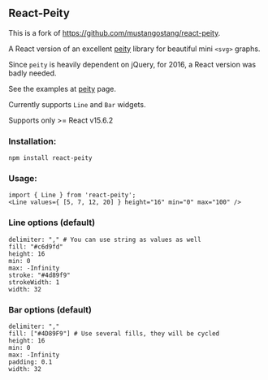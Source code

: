 ## React-Peity

This is a fork of https://github.com/mustangostang/react-peity. 

A React version of an excellent [peity](https://github.com/benpickles/peity) library for beautiful mini `<svg>` graphs.

Since `peity` is heavily dependent on jQuery, for 2016, a React version was badly needed.

See the examples at [peity](http://benpickles.github.io/peity/) page.

Currently supports `Line` and `Bar` widgets.

Supports only >= React v15.6.2

### Installation:

`npm install react-peity`

### Usage:

```
import { Line } from 'react-peity';
<Line values={ [5, 7, 12, 20] } height="16" min="0" max="100" />
```

### Line options (default)

```
delimiter: "," # You can use string as values as well
fill: "#c6d9fd"
height: 16
min: 0
max: -Infinity
stroke: "#4d89f9"
strokeWidth: 1
width: 32
```

### Bar options (default)


```
delimiter: ","
fill: ["#4D89F9"] # Use several fills, they will be cycled
height: 16
min: 0
max: -Infinity
padding: 0.1
width: 32
```
